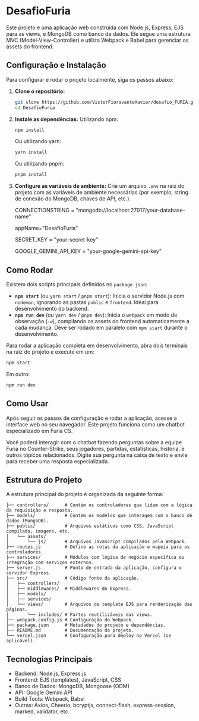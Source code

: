 # DesafioFuria

Este projeto é uma aplicação web construída com Node.js, Express, EJS para as views, e MongoDB como banco de dados. Ele segue uma estrutura MVC (Model-View-Controller) e utiliza Webpack e Babel para gerenciar os assets do frontend.

## Configuração e Instalação

Para configurar e rodar o projeto localmente, siga os passos abaixo:

1.  **Clone o repositório:**
    ```bash
    git clone https://github.com/VictorFioravanteXavier/desafio_FURIA.git
    cd DesafioFuria
    ```
2.  **Instale as dependências:**
    Utilizando npm:
    ```bash
    npm install
    ```
    Ou utilizando yarn:
    ```bash
    yarn install
    ```
    Ou utilizando pnpm:
    ```bash
    pnpm install
    ```
3.  **Configure as variáveis de ambiente:**
    Crie um arquivo `.env` na raiz do projeto com as variáveis de ambiente necessárias (por exemplo, string de conexão do MongoDB, chaves de API, etc.).

    CONNECTIONSTRING = "mongodb://localhost:27017/your-database-name"

    appName="DesafioFuria"
    
    SECRET_KEY = "your-secret-key"
    
    GOOGLE_GEMINI_API_KEY = "your-google-gemini-api-key"


## Como Rodar

Existem dois scripts principais definidos no `package.json`:

*   **`npm start`** (ou `yarn start` / `pnpm start`): Inicia o servidor Node.js com `nodemon`, ignorando as pastas `public` e `frontend`. Ideal para desenvolvimento do backend.
*   **`npm run dev`** (ou `yarn dev` / `pnpm dev`): Inicia o `webpack` em modo de observação (`-w`), compilando os assets do frontend automaticamente a cada mudança. Deve ser rodado em paralelo com `npm start` durante o desenvolvimento.

Para rodar a aplicação completa em desenvolvimento, abra dois terminais na raiz do projeto e execute em um:

```bash
npm start
```

Em outro:

```bash
npm run dev
```

## Como Usar
Após seguir os passos de configuração e rodar a aplicação, acesse a interface web no seu navegador. Este projeto funciona como um chatbot especializado em Furia CS.

Você poderá interagir com o chatbot fazendo perguntas sobre a equipe Furia no Counter-Strike, seus jogadores, partidas, estatísticas, história, e outros tópicos relacionados. Digite sua pergunta na caixa de texto e envie para receber uma resposta especializada.

## Estrutura do Projeto
A estrutura principal do projeto é organizada da seguinte forma:
```
├── controllers/      # Contém os controladores que lidam com a lógica da requisição e resposta.
├── models/           # Contém os modelos que interagem com o banco de dados (MongoDB).
├── public/           # Arquivos estáticos como CSS, JavaScript compilado, imagens, etc.
│   └── assets/
│       └── js/       # Arquivos JavaScript compilados pelo Webpack.
├── routes.js         # Define as rotas da aplicação e mapeia para os controladores.
├── services/         # Módulos com lógica de negócio específica ou integração com serviços externos.
├── server.js         # Ponto de entrada da aplicação, configura o servidor Express.
├── src/              # Código fonte da aplicação.
│   ├── controllers/
│   ├── middlewares/  # Middlewares do Express.
│   ├── models/
│   ├── services/
│   └── views/        # Arquivos de template EJS para renderização das páginas.
│       └── includes/ # Partes reutilizáveis das views.
├── webpack.config.js # Configuração do Webpack.
├── package.json      # Metadados do projeto e dependências.
├── README.md         # Documentação do projeto.
└── vercel.json       # Configuração para deploy no Vercel (se aplicável).
```

## Tecnologias Principais
- Backend: Node.js, Express.js
- Frontend: EJS (templates), JavaScript, CSS
- Banco de Dados: MongoDB, Mongoose (ODM)
- API: Google Gemini API
- Build Tools: Webpack, Babel
- Outras: Axios, Cheerio, bcryptjs, connect-flash, express-session, marked, validator, etc.

